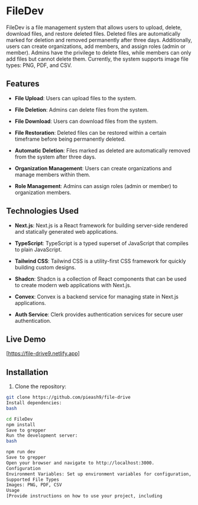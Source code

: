 # FileDev

FileDev is a file management system that allows users to upload, delete, download files, and restore deleted files. Deleted files are automatically marked for deletion and removed permanently after three days. Additionally, users can create organizations, add members, and assign roles (admin or member). Admins have the privilege to delete files, while members can only add files but cannot delete them. Currently, the system supports image file types: PNG, PDF, and CSV.

## Features

- **File Upload**: Users can upload files to the system.
  
- **File Deletion**: Admins can delete files from the system.

- **File Download**: Users can download files from the system.

- **File Restoration**: Deleted files can be restored within a certain timeframe before being permanently deleted.

- **Automatic Deletion**: Files marked as deleted are automatically removed from the system after three days.

- **Organization Management**: Users can create organizations and manage members within them.

- **Role Management**: Admins can assign roles (admin or member) to organization members.

## Technologies Used

- **Next.js**: Next.js is a React framework for building server-side rendered and statically generated web applications.

- **TypeScript**: TypeScript is a typed superset of JavaScript that compiles to plain JavaScript.

- **Tailwind CSS**: Tailwind CSS is a utility-first CSS framework for quickly building custom designs.

- **Shadcn**: Shadcn is a collection of React components that can be used to create modern web applications with Next.js.

- **Convex**: Convex is a backend service for managing state in Next.js applications.

- **Auth Service**: Clerk provides authentication services for secure user authentication.

## Live Demo

[https://file-drive9.netlify.app]

## Installation

1. Clone the repository:

```bash
git clone https://github.com/pieash9/file-drive
Install dependencies:
bash

cd FileDev
npm install
Save to grepper
Run the development server:
bash

npm run dev
Save to grepper
Open your browser and navigate to http://localhost:3000.
Configuration
Environment Variables: Set up environment variables for configuration, including API keys, database URLs, etc.
Supported File Types
Images: PNG, PDF, CSV
Usage
[Provide instructions on how to use your project, including
